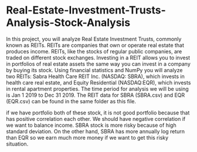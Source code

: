 # Real-Estate-Investment-Trusts-Analysis-Stock-Analysis

In this project, you will analyze Real Estate Investment Trusts, commonly known as REITs. REITs are companies that own or operate real estate that produces income. REITs, like the stocks of regular public companies, are traded on different stock exchanges. Investing in a REIT allows you to invest in portfolios of real estate assets the same way you can invest in a company by buying its stock.
Using financial statistics and NumPy you will analyze two REITs: Sabra Health Care REIT Inc. (NASDAQ: SBRA), which invests in health care real estate, and Equity Residential (NASDAQ:EQR), which invests in rental apartment properties.
The time period for analysis we will be using is Jan 1 2019 to Dec 31 2019. The REIT data for SBRA (SBRA.csv) and EQR (EQR.csv) can be found in the same folder as this file.


if we have portfolio both of these stock, it is not good portfolio because that has positive correlation each other. We should have negative correlation if we want to balance income.
SBRA stock is more risky because of high standard deviation. On the other hand, SBRA has more annually log return than EQR so we earn much more money if we want to get this risky situation.
